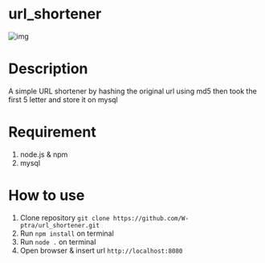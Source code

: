 # url_shortener
![img](https://drive.google.com/uc?export=view&id=1OgHfLByZ-r1T5DLX6AwPvthObBW4N5D_)

# Description
A simple URL shortener by hashing the original url using md5 then took the first 5 letter and store it on mysql

# Requirement
1. node.js & npm
2. mysql

# How to use
1. Clone repository
``git clone https://github.com/W-ptra/url_shortener.git``
2. Run
``npm install`` on terminal
3. Run ``node .`` on terminal
3. Open browser
& insert url ``http://localhost:8080``